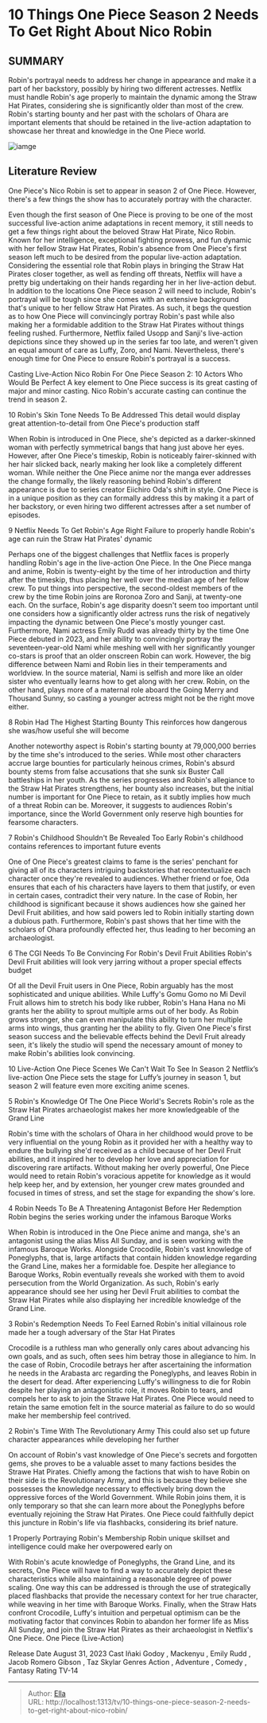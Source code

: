 # 10 Things One Piece Season 2 Needs To Get Right About Nico Robin


## SUMMARY 


 Robin&#39;s portrayal needs to address her change in appearance and make it a part of her backstory, possibly by hiring two different actresses. 
 Netflix must handle Robin&#39;s age properly to maintain the dynamic among the Straw Hat Pirates, considering she is significantly older than most of the crew. 
 Robin&#39;s starting bounty and her past with the scholars of Ohara are important elements that should be retained in the live-action adaptation to showcase her threat and knowledge in the One Piece world. 

![iamge](https://static1.srcdn.com/wordpress/wp-content/uploads/2024/01/nico-robin-from-one-piece-in-aki-godoy-as-monkey-d.jpg)

## Literature Review
One Piece&#39;s Nico Robin is set to appear in season 2 of One Piece. However, there&#39;s a few things the show has to accurately portray with the character.




Even though the first season of One Piece is proving to be one of the most successful live-action anime adaptations in recent memory, it still needs to get a few things right about the beloved Straw Hat Pirate, Nico Robin. Known for her intelligence, exceptional fighting prowess, and fun dynamic with her fellow Straw Hat Pirates, Robin&#39;s absence from One Piece&#39;s first season left much to be desired from the popular live-action adaptation. Considering the essential role that Robin plays in bringing the Straw Hat Pirates closer together, as well as fending off threats, Netflix will have a pretty big undertaking on their hands regarding her in her live-action debut.
In addition to the locations One Piece season 2 will need to include, Robin&#39;s portrayal will be tough since she comes with an extensive background that&#39;s unique to her fellow Straw Hat Pirates. As such, it begs the question as to how One Piece will convincingly portray Robin&#39;s past while also making her a formidable addition to the Straw Hat Pirates without things feeling rushed. Furthermore, Netflix failed Usopp and Sanji&#39;s live-action depictions since they showed up in the series far too late, and weren&#39;t given an equal amount of care as Luffy, Zoro, and Nami. Nevertheless, there&#39;s enough time for One Piece to ensure Robin&#39;s portrayal is a success.
            
 
 Casting Live-Action Nico Robin For One Piece Season 2: 10 Actors Who Would Be Perfect 
A key element to One Piece success is its great casting of major and minor casting. Nico Robin&#39;s accurate casting can continue the trend in season 2.













 








 10  Robin&#39;s Skin Tone Needs To Be Addressed 
This detail would display great attention-to-detail from One Piece&#39;s production staff
        

When Robin is introduced in One Piece, she&#39;s depicted as a darker-skinned woman with perfectly symmetrical bangs that hang just above her eyes. However, after One Piece&#39;s timeskip, Robin is noticeably fairer-skinned with her hair slicked back, nearly making her look like a completely different woman. While neither the One Piece anime nor the manga ever addresses the change formally, the likely reasoning behind Robin&#39;s different appearance is due to series creator Eiichiro Oda&#39;s shift in style. One Piece is in a unique position as they can formally address this by making it a part of her backstory, or even hiring two different actresses after a set number of episodes.





 9  Netflix Needs To Get Robin&#39;s Age Right 
Failure to properly handle Robin&#39;s age can ruin the Straw Hat Pirates&#39; dynamic
        

Perhaps one of the biggest challenges that Netflix faces is properly handling Robin&#39;s age in the live-action One Piece. In the One Piece manga and anime, Robin is twenty-eight by the time of her introduction and thirty after the timeskip, thus placing her well over the median age of her fellow crew. To put things into perspective, the second-oldest members of the crew by the time Robin joins are Roronoa Zoro and Sanji, at twenty-one each. On the surface, Robin&#39;s age disparity doesn&#39;t seem too important until one considers how a significantly older actress runs the risk of negatively impacting the dynamic between One Piece&#39;s mostly younger cast.
Furthermore, Nami actress Emily Rudd was already thirty by the time One Piece debuted in 2023, and her ability to convincingly portray the seventeen-year-old Nami while meshing well with her significantly younger co-stars is proof that an older onscreen Robin can work. However, the big difference between Nami and Robin lies in their temperaments and worldview. In the source material, Nami is selfish and more like an older sister who eventually learns how to get along with her crew. Robin, on the other hand, plays more of a maternal role aboard the Going Merry and Thousand Sunny, so casting a younger actress might not be the right move either.





 8  Robin Had The Highest Starting Bounty 
This reinforces how dangerous she was/how useful she will become
        

Another noteworthy aspect is Robin&#39;s starting bounty at 79,000,000 berries by the time she&#39;s introduced to the series. While most other characters accrue large bounties for particularly heinous crimes, Robin&#39;s absurd bounty stems from false accusations that she sunk six Buster Call battleships in her youth. As the series progresses and Robin&#39;s allegiance to the Straw Hat Pirates strengthens, her bounty also increases, but the initial number is important for One Piece to retain, as it subtly implies how much of a threat Robin can be. Moreover, it suggests to audiences Robin&#39;s importance, since the World Government only reserve high bounties for fearsome characters.





 7  Robin&#39;s Childhood Shouldn&#39;t Be Revealed Too Early 
Robin&#39;s childhood contains references to important future events
        

One of One Piece&#39;s greatest claims to fame is the series&#39; penchant for giving all of its characters intriguing backstories that recontextualize each character once they&#39;re revealed to audiences. Whether friend or foe, Oda ensures that each of his characters have layers to them that justify, or even in certain cases, contradict their very nature. In the case of Robin, her childhood is significant because it shows audiences how she gained her Devil Fruit abilities, and how said powers led to Robin initially starting down a dubious path. Furthermore, Robin&#39;s past shows that her time with the scholars of Ohara profoundly effected her, thus leading to her becoming an archaeologist.





 6  The CGI Needs To Be Convincing For Robin&#39;s Devil Fruit Abilities 
Robin&#39;s Devil Fruit abilities will look very jarring without a proper special effects budget


 







Of all the Devil Fruit users in One Piece, Robin arguably has the most sophisticated and unique abilities. While Luffy&#39;s Gomu Gomo no Mi Devil Fruit allows him to stretch his body like rubber, Robin&#39;s Hana Hana no Mi grants her the ability to sprout multiple arms out of her body. As Robin grows stronger, she can even manipulate this ability to turn her multiple arms into wings, thus granting her the ability to fly. Given One Piece&#39;s first season success and the believable effects behind the Devil Fruit already seen, it&#39;s likely the studio will spend the necessary amount of money to make Robin&#39;s abilities look convincing.
            
 
 10 Live-Action One Piece Scenes We Can&#39;t Wait To See In Season 2 
Netflix’s live-action One Piece sets the stage for Luffy’s journey in season 1, but season 2 will feature even more exciting anime scenes.









 5  Robin&#39;s Knowledge Of The One Piece World&#39;s Secrets 
Robin&#39;s role as the Straw Hat Pirates archaeologist makes her more knowledgeable of the Grand Line
        

Robin&#39;s time with the scholars of Ohara in her childhood would prove to be very influential on the young Robin as it provided her with a healthy way to endure the bullying she&#39;d received as a child because of her Devil Fruit abilities, and it inspired her to develop her love and appreciation for discovering rare artifacts. Without making her overly powerful, One Piece would need to retain Robin&#39;s voracious appetite for knowledge as it would help keep her, and by extension, her younger crew mates grounded and focused in times of stress, and set the stage for expanding the show&#39;s lore.





 4  Robin Needs To Be A Threatening Antagonist Before Her Redemption 
Robin begins the series working under the infamous Baroque Works
        

When Robin is introduced in the One Piece anime and manga, she&#39;s an antagonist using the alias Miss All Sunday, and is seen working with the infamous Baroque Works. Alongside Crocodile, Robin&#39;s vast knowledge of Poneglyphs, that is, large artifacts that contain hidden knowledge regarding the Grand Line, makes her a formidable foe. Despite her allegiance to Baroque Works, Robin eventually reveals she worked with them to avoid persecution from the World Organization. As such, Robin&#39;s early appearance should see her using her Devil Fruit abilities to combat the Straw Hat Pirates while also displaying her incredible knowledge of the Grand Line.





 3  Robin&#39;s Redemption Needs To Feel Earned 
Robin&#39;s initial villainous role made her a tough adversary of the Star Hat Pirates


 







Crocodile is a ruthless man who generally only cares about advancing his own goals, and as such, often sees him betray those in allegiance to him. In the case of Robin, Crocodile betrays her after ascertaining the information he needs in the Arabasta arc regarding the Poneglyphs, and leaves Robin in the desert for dead. After experiencing Luffy&#39;s willingness to die for Robin despite her playing an antagonistic role, it moves Robin to tears, and compels her to ask to join the Strawe Hat Pirates. One Piece would need to retain the same emotion felt in the source material as failure to do so would make her membership feel contrived.





 2  Robin&#39;s Time With The Revolutionary Army 
This could also set up future character appearances while developing her further
        

On account of Robin&#39;s vast knowledge of One Piece&#39;s secrets and forgotten gems, she proves to be a valuable asset to many factions besides the Strawe Hat Pirates. Chiefly among the factions that wish to have Robin on their side is the Revolutionary Army, and this is because they believe she possesses the knowledge necessary to effectively bring down the oppressive forces of the World Government. While Robin joins them, it is only temporary so that she can learn more about the Poneglyphs before eventually rejoining the Straw Hat Pirates. One Piece could faithfully depict this juncture in Robin&#39;s life via flashbacks, considering its brief nature.





 1  Properly Portraying Robin&#39;s Membership 
Robin unique skillset and intelligence could make her overpowered early on


 







With Robin&#39;s acute knowledge of Poneglyphs, the Grand Line, and its secrets, One Piece will have to find a way to accurately depict these characteristics while also maintaining a reasonable degree of power scaling. One way this can be addressed is through the use of strategically placed flashbacks that provide the necessary context for her true character, while weaving in her time with Baroque Works. Finally, when the Straw Hats confront Crocodile, Luffy&#39;s intuition and perpetual optimism can be the motivating factor that convinces Robin to abandon her former life as Miss All Sunday, and join the Straw Hat Pirates as their archaeologist in Netflix&#39;s One Piece.
 One Piece (Live-Action) 

 Release Date   August 31, 2023    Cast   Iñaki Godoy , Mackenyu , Emily Rudd , Jacob Romero Gibson , Taz Skylar    Genres   Action , Adventure , Comedy , Fantasy    Rating   TV-14    





---

> Author: [Ella](https://instagram.hk.cn/)  
> URL: http://localhost:1313/tv/10-things-one-piece-season-2-needs-to-get-right-about-nico-robin/  

